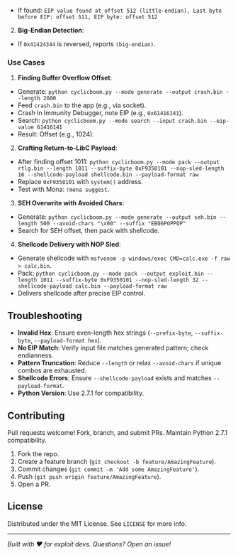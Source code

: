- If found: `EIP value found at offset 512 (little-endian), Last byte before EIP: offset 511, EIP byte: offset 512`

2. **Big-Endian Detection**:
- If `0x41424344` is reversed, reports `(big-endian)`.

### Use Cases

1. **Finding Buffer Overflow Offset**:
- Generate: `python cyclicboom.py --mode generate --output crash.bin --length 2000`
- Feed `crash.bin` to the app (e.g., via socket).
- Crash in Immunity Debugger, note EIP (e.g., `0x61416141`).
- Search: `python cyclicboom.py --mode search --input crash.bin --eip-value 61416141`
- Result: Offset (e.g., 1024).

2. **Crafting Return-to-LibC Payload**:
- After finding offset 1011: `python cyclicboom.py --mode pack --output rtlg.bin --length 1011 --suffix-byte 0xF9350101 --nop-sled-length 16 --shellcode-payload shellcode.bin --payload-format raw`
- Replace `0xF9350101` with `system()` address.
- Test with Mona: `!mona suggest`.

3. **SEH Overwrite with Avoided Chars**:
- Generate: `python cyclicboom.py --mode generate --output seh.bin --length 500 --avoid-chars "\x00" --suffix "EB06POPPOP"`
- Search for SEH offset, then pack with shellcode.

4. **Shellcode Delivery with NOP Sled**:
- Generate shellcode with `msfvenom -p windows/exec CMD=calc.exe -f raw > calc.bin`.
- Pack: `python cyclicboom.py --mode pack --output exploit.bin --length 1011 --suffix-byte 0xF9350101 --nop-sled-length 32 --shellcode-payload calc.bin --payload-format raw`
- Delivers shellcode after precise EIP control.

## Troubleshooting

- **Invalid Hex**: Ensure even-length hex strings (`--prefix-byte`, `--suffix-byte`, `--payload-format hex`).
- **No EIP Match**: Verify input file matches generated pattern; check endianness.
- **Pattern Truncation**: Reduce `--length` or relax `--avoid-chars` if unique combos are exhausted.
- **Shellcode Errors**: Ensure `--shellcode-payload` exists and matches `--payload-format`.
- **Python Version**: Use 2.7.1 for compatibility.

## Contributing

Pull requests welcome! Fork, branch, and submit PRs. Maintain Python 2.7.1 compatibility.

1. Fork the repo.
2. Create a feature branch (`git checkout -b feature/AmazingFeature`).
3. Commit changes (`git commit -m 'Add some AmazingFeature'`).
4. Push (`git push origin feature/AmazingFeature`).
5. Open a PR.

## License

Distributed under the MIT License. See `LICENSE` for more info.

---

*Built with ❤️ for exploit devs. Questions? Open an issue!*